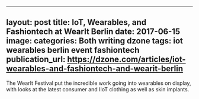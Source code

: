   - --
layout: post
title: IoT, Wearables, and Fashiontech at WearIt Berlin
date: 2017-06-15
image:
categories: Both writing dzone
tags: iot wearables berlin event fashiontech
publication_url: https://dzone.com/articles/iot-wearables-and-fashiontech-and-wearit-berlin
---

The WearIt Festival put the incredible work going into wearables on display, with looks at the latest consumer and IIoT clothing as well as skin implants.
